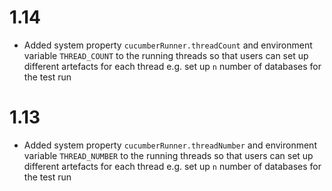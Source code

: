 # 1.14
- Added system property ```cucumberRunner.threadCount``` and environment variable ```THREAD_COUNT``` to the running 
  threads so that users can set up different artefacts for each thread e.g. set up ```n``` number of databases for the
  test run 
  
# 1.13
- Added system property ```cucumberRunner.threadNumber``` and environment variable ```THREAD_NUMBER``` to the running 
  threads so that users can set up different artefacts for each thread e.g. set up ```n``` number of databases for the
  test run 